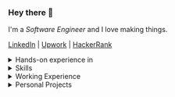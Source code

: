 ### Hey there :love_you_gesture:
I'm a _Software Engineer_ and I love making things.

<a href="https://www.linkedin.com/in/0-hs-0">LinkedIn</a>
 |
<a href="https://www.upwork.com/freelancers/~0176e6bae15473d94f">Upwork</a>
 |
<a href="https://www.hackerrank.com/profile/0_harshit_0">HackerRank</a>
    
<details>
  <summary>Hands-on experience in</summary>
  :globe_with_meridians: Web applications (games, tools, etc.)<br />
  :package: Browser extensions<br />
  :diamond_shape_with_a_dot_inside: Web animation using Canvas API, SVGs, and ThreeJS<br />
  :memo: Python applications using sockets, pillow and other libraries<br />
  :chains: Dapps using solidity, web3.js, remix, etc.
</details>

<details>
  <summary>Skills</summary>
  <img src='https://img.shields.io/badge/-JS-yellow?style=for-the-badge' />
  <img src='https://img.shields.io/badge/-Python-rgb(0,100,202)?style=for-the-badge' />
  <img src='https://img.shields.io/badge/-ReactJS/NextJS-rgb(0,200,200)?style=for-the-badge' />
  <img src='https://img.shields.io/badge/-Tailwind-grey?style=for-the-badge' />
  <img src='https://img.shields.io/badge/-NodeJS/ExpressJS-lightBlue?style=for-the-badge' />
  <img src='https://img.shields.io/badge/-Socket Programming-rgb(0, 0, 100)?style=for-the-badge' />
  <img src='https://img.shields.io/badge/-Php-rgb(133, 142, 187)?style=for-the-badge' />
  <img src='https://img.shields.io/badge/-HTML-brown?style=for-the-badge' />
  <img src='https://img.shields.io/badge/-CSS-blue?style=for-the-badge' />
</details>

<details>
  <summary>Working Experience</summary>
  <p>
    :briefcase:
    Software Engineer at Alternative-Path - 4 months
  </p>
  <p>
    :briefcase:
    I’m a Top-Rated Software Developer on <a href="https://www.upwork.com/freelancers/~0176e6bae15473d94f">Upwork</a> I have delivered 30+ small to mid-scale applications to individuals and start-ups, with a 100% job success rate. - 1.5 years
  </p>
</details>

<details>
  <summary>Personal Projects</summary>
  :card_index_dividers: <a href="https://github.com/0-harshit-0/Utility-HTML5Canvas">Canvas Utility</a> JavaScript library that provides various data structure and shape functions for creating art and animations using HTML5 Canvas API.<br />
  :performing_arts: <a href="http://0harshit0.pythonanywhere.com">Cryptic</a> is an <i>image steganography</i>i tool for encoding and decoding text/files in an Image.<br />
  :world_map: <a href="https://addons.mozilla.org/en-US/firefox/addon/geoharvest/">Google Map Scraper</a> is a scraping browser extension. It is used to extract business information from Google maps.<br />
  :space_invader: <a href="https://spacewars.glitch.me">SpaceWars</a> is an online, free-to-play<!--, multiplayer--> game, Created using HTML, CSS, JS, Canvas API.<!--, Node, Express, and Socket.io.-->
</details>
